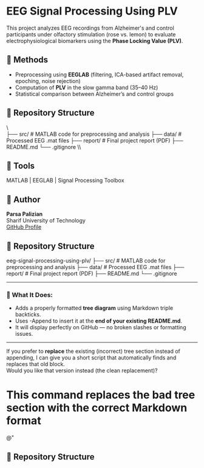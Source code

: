 ﻿# EEG Signal Processing Using PLV

This project analyzes EEG recordings from Alzheimer's and control participants under olfactory stimulation (rose vs. lemon) to evaluate electrophysiological biomarkers using the **Phase Locking Value (PLV)**.

## 📘 Methods
- Preprocessing using **EEGLAB** (filtering, ICA-based artifact removal, epoching, noise rejection)
- Computation of **PLV** in the slow gamma band (35–40 Hz)
- Statistical comparison between Alzheimer’s and control groups

## 📂 Repository Structure
\\\
├── src/           # MATLAB code for preprocessing and analysis
├── data/          # Processed EEG .mat files
├── report/        # Final project report (PDF)
├── README.md
└── .gitignore
\\\

## 🧠 Tools
MATLAB | EEGLAB | Signal Processing Toolbox

## 👤 Author
**Parsa Palizian**  
Sharif University of Technology  
[GitHub Profile](https://github.com/ParsaPalizian)
## 📂 Repository Structure
eeg-signal-processing-using-plv/
├── src/          # MATLAB code for preprocessing and analysis
├── data/         # Processed EEG .mat files
├── report/       # Final project report (PDF)
├── README.md
└── .gitignore

---

### 🧠 What It Does:
- Adds a properly formatted **tree diagram** using Markdown triple backticks.  
- Uses -Append to insert it at the **end of your existing README.md**.  
- It will display perfectly on GitHub — no broken slashes or formatting issues.

---

If you prefer to **replace** the existing (incorrect) tree section instead of appending, I can give you a short script that automatically finds and replaces that old block.  
Would you like that version instead (the clean replacement)?
# This command replaces the bad tree section with the correct Markdown format
@"
## 📂 Repository Structure
